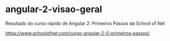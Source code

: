 # angular-2-visao-geral
Resultado do curso rápido de Angular 2: Primeiros Passos da School of Net

https://www.schoolofnet.com/curso-angular-2-0-primeiros-passos/
